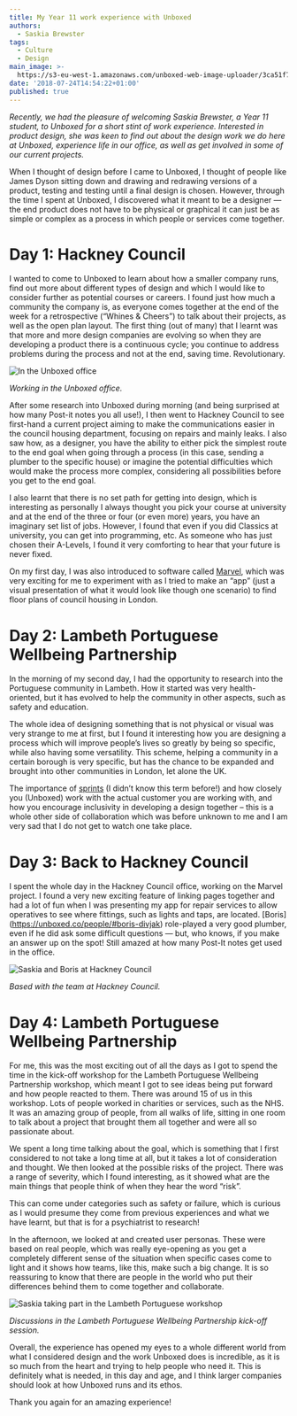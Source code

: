 ```yaml
---
title: My Year 11 work experience with Unboxed
authors:
  - Saskia Brewster
tags:
  - Culture
  - Design
main_image: >-
  https://s3-eu-west-1.amazonaws.com/unboxed-web-image-uploader/3ca51f70c67c453fd76ecd0f73675419.png
date: '2018-07-24T14:54:22+01:00'
published: true
---
```

<i>Recently, we had the pleasure of welcoming Saskia Brewster, a Year 11 student, to Unboxed for a short stint of work experience. Interested in product design, she was keen to find out about the design work we do here at Unboxed, experience life in our office, as well as get involved in some of our current projects.</i>

When I thought of design before I came to Unboxed, I thought of people like James Dyson sitting down and drawing and redrawing versions of a product, testing and testing until a final design is chosen. However, through the time I spent at Unboxed, I discovered what it meant to be a designer — the end product does not have to be physical or graphical it can just be as simple or complex as a process in which people or services come together.<br/>



# Day 1: Hackney Council

I wanted to come to Unboxed to learn about how a smaller company runs, find out more about different types of design and which I would like to consider further as potential courses or careers. I found just how much a community the company is, as everyone comes together at the end of the week for a retrospective (“Whines & Cheers”) to talk about their projects, as well as the open plan layout. The first thing (out of many) that I learnt was that more and more design companies are evolving so when they are developing a product there is a continuous cycle; you continue to address problems during the process and not at the end, saving time. Revolutionary. 

![In the Unboxed office](https://s3-eu-west-1.amazonaws.com/unboxed-web-image-uploader/0faaaba31e0076508e0da6db541553c8.JPG)

<i>Working in the Unboxed office.</i>

After some research into Unboxed during morning (and being surprised at how many Post-it notes you all use!), I then went to Hackney Council to see first-hand a current project aiming to make the communications easier in the council housing department, focusing on repairs and mainly leaks. I also saw how, as a designer, you have the ability to either pick the simplest route to the end goal when going through a process (in this case, sending a plumber to the specific house) or imagine the potential difficulties which would make the process more complex, considering all possibilities before you get to the end goal. 

I also learnt that there is no set path for getting into design, which is interesting as personally I always thought you pick your course at university and at the end of the three or four (or even more) years, you have an imaginary set list of jobs. However, I found that even if you did Classics at university, you can get into programming, etc. As someone who has just chosen their A-Levels, I found it very comforting to hear that your future is never fixed.

On my first day, I was also introduced to software called [Marvel](https://marvelapp.com), which was very exciting for me to experiment with as I tried to make an “app” (just a visual presentation of what it would look like though one scenario) to find floor plans of council housing in London.<br/>

# Day 2: Lambeth Portuguese Wellbeing Partnership

In the morning of my second day, I had the opportunity to research into the Portuguese community in Lambeth. How it started was very health-oriented, but it has evolved to help the community in other aspects, such as safety and education.

The whole idea of designing something that is not physical or visual was very strange to me at first, but I found it interesting how you are designing a process which will improve people’s lives so greatly by being so specific, while also having some versatility. This scheme, helping a community in a certain borough is very specific, but has the chance to be expanded and brought into other communities in London, let alone the UK.

The importance of [sprints](https://www.scrum.org/resources/what-is-a-sprint-in-scrum) (I didn’t know this term before!) and how closely you (Unboxed) work with the actual customer you are working with, and how you encourage inclusivity in developing a design together – this is a whole other side of collaboration which was before unknown to me and I am very sad that I do not get to watch one take place.<br/>

# Day 3: Back to Hackney Council

I spent the whole day in the Hackney Council office, working on the Marvel project. I found a very new exciting feature of linking pages together and had a lot of fun when I was presenting my app for repair services to allow operatives to see where fittings, such as lights and taps, are located. \[Boris](https://unboxed.co/people/#boris-divjak) role-played a very good plumber, even if he did ask some difficult questions — but, who knows, if you make an answer up on the spot! Still amazed at how many Post-It notes get used in the office.

![Saskia and Boris at Hackney Council](https://s3-eu-west-1.amazonaws.com/unboxed-web-image-uploader/fae2cf2ee3b6defac693500208dd2a73.JPG)

<i>Based with the team at Hackney Council.</i><br/>

# Day 4: Lambeth Portuguese Wellbeing Partnership

For me, this was the most exciting out of all the days as I got to spend the time in the kick-off workshop for the Lambeth Portuguese Wellbeing Partnership workshop, which meant I got to see ideas being put forward and how people reacted to them. There was around 15 of us in this workshop. Lots of people worked in charities or services, such as the NHS. It was an amazing group of people, from all walks of life, sitting in one room to talk about a project that brought them all together and were all so passionate about.

We spent a long time talking about the goal, which is something that I first considered to not take a long time at all, but it takes a lot of consideration and thought. We then looked at the possible risks of the project. There was a range of severity, which I found interesting, as it showed what are the main things that people think of when they hear the word “risk”. 

This can come under categories such as safety or failure, which is curious as I would presume they come from previous experiences and what we have learnt, but that is for a psychiatrist to research!

In the afternoon, we looked at and created user personas. These were based on real people, which was really eye-opening as you get a completely different sense of the situation when specific cases come to light and it shows how teams, like this, make such a big change. It is so reassuring to know that there are people in the world who put their differences behind them to come together and collaborate.

![Saskia taking part in the Lambeth Portuguese workshop](https://s3-eu-west-1.amazonaws.com/unboxed-web-image-uploader/49487fc094fcac87afafb428aa5a2fdd.JPG)

<i>Discussions in the Lambeth Portuguese Wellbeing Partnership kick-off session.</i>

Overall, the experience has opened my eyes to a whole different world from what I considered design and the work Unboxed does is incredible, as it is so much from the heart and trying to help people who need it. This is definitely what is needed, in this day and age, and I think larger companies should look at how Unboxed runs and its ethos. 

Thank you again for an amazing experience!
